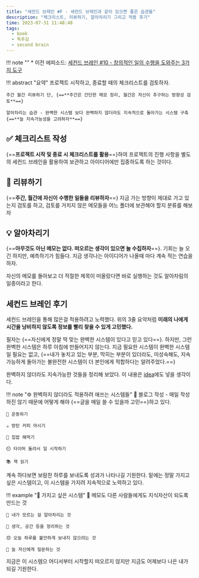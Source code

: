 ```yaml
---
title: "세컨드 브레인 #F - 세컨드 브레인과 같이 있으면 좋은 습관들"
description: "체크리스트, 리뷰하기, 알아차리기 그리고 적용 후기"
time: 2023-07-31 11:48:48
tags:
  - book
  - 독후감
  - second brain
---
```


!!! note ""
    * 이전 에피소드: [세컨드 브레인 #10 - 창의적인 일의 수행을 도와주는 3가지 도구](/fromitive-diary/diary/2023-07-28-book)


!!! abstract "요약"
    프로젝트 시작하고, 종료할 때의 체크리스트를 검토하자.

    주간 월간 리뷰하기 단, {==**주간은 간단한 메모 정리, 월간은 자신이 추구하는 방향성 검토**==}
    
    알아차리는 습관 - 완벽한 시스템 보다 완벽하지 않더라도 지속적으로 돌아가는 시스템 구축 {==**늘 지속가능성을 고려하자**==}

## ✅ 체크리스트 작성
{==**프로젝트 시작 및 종료 시 체크리스트를 활용**==}하여 프로젝트의 진행 사항을 별도의 세컨드 브레인을 활용하여 보관하고 아이디어에만 집중하도록 하는 것이다.


## 🤔 리뷰하기
{==**주간, 월간에 자신이 수행한 일들을 리뷰하자**==} 지금 가는 방향이 제대로 가고 있는지 검토를 하고, 검토를 거치지 않은 메모들을 어느 폴더에 보관해야 할지 분류를 해보자

## 💡 알아차리기
{==**아무것도 아닌 메모는 없다. 떠오르는 생각이 있으면 늘 수집하자**==}. 기회는 늘 오긴 하지만, 예측하기가 힘들다. 지금 생각나는 아이디어가 나올때 마다 계속 적는 연습을하자.

자신의 메모를 돌아보고 더 적절한 제목이 떠올랐다면 바로 실행하는 것도 알아차림의 일종이라고 한다.


## 세컨드 브레인 후기

세컨드 브레인을 통해 많은걸 적용하려고 노력했다. 위의 3줄 요약처럼 **미래의 나에게 시간을 낭비하지 않도록 정보를 빨리 찾을 수 있게 고민했다.**

필자는 {==자신에게 정말 딱 맞는 완벽한 시스템이 있다고 믿고 있다==}. 하지만, 그런 완벽한 시스템은 하루 아침에 만들어지지 않는다. 지금 필요한 시스템이 완벽한 시스템일 필요는 없고, {==내가 놓치고 있는 부분, 막히는 부분이 있더라도, 미성숙해도, 지속가능하게 돌아가는 불완전한 시스템이 더 본인에게 적합하다는 알려주었다.==}

완벽하지 않더라도 지속가능한 것들을 정리해 보았다. 이 내용은 [idea](/fromitive-diary/idea)에도 넣을 생각이다.

!!! note "⚙️ 완벽하지 않더라도 적용하려 애쓰는 시스템들"
    📖 블로그 작성 - 매일 작성하진 않기 때문에 어떻게 해야 {==글을 매일 쓸 수 있을까 고민==}하고 있다.

    💪 운동하기

    ☕ 방탄 커피 마시기

    🍚 집밥 해먹기

    ⏲️ 타이머 돌려서 일 시작하기

    📚 책 읽기

계속 하다보면 보람찬 하루를 보내도록 성과가 나타나길 기원한다. 밑에는 정말 가지고 싶은 시스템이고, 이 시스템을 가지려 지속적으로 노력하고 있다.

!!! example "🧠 가지고 싶은 시스템"
    📝 메모도 다른 사람들에게도 지식자산이 되도록 만드는 것

    🤔 내가 모르는 걸 알아차리는 것

    🧹 생각, 공간 등을 정리하는 것

    😞 오늘 하루를 불안하게 보내지 않으려는 것

    💭 늘 자신에게 질문하는 것

지금은 이 시스템으 어디서부터 시작할지 떠오르지 않지만 지금도 어제보다 나은 내가 되길 기원한다.
